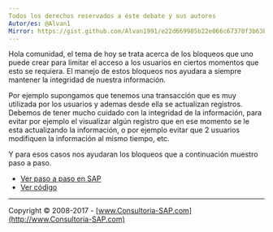 ```yaml
---
Todos los derechos reservados a éste debate y sus autores
Autor/es: @Alvan1
Mirror: https://gist.github.com/Alvan1991/e22d669985b22e066c67370f3b63bff7
---
```


Hola comunidad, el tema de hoy se trata acerca de los bloqueos que uno puede crear para limitar el acceso a los usuarios en ciertos momentos que esto se requiera. El manejo de estos bloqueos nos ayudara a siempre mantener la integridad de nuestra información.

Por ejemplo supongamos que tenemos una transacción que es muy utilizada por los usuarios y ademas desde ella se actualizan registros. Debemos de tener mucho cuidado con la integridad de la información, para evitar por ejemplo el visualizar algún registro que en ese momento se le esta actualizando la información, o por ejemplo evitar que 2 usuarios modifiquen la información al mismo tiempo, etc.

Y para esos casos nos ayudaran los bloqueos que a continuación muestro paso a paso.

* [Ver paso a paso en SAP](http://foros.consultoria-sap.com/t/creacion-de-bloqueos-enqueue-y-dequeue/3475)
* [Ver código](https://github.com/SidVal/ABAP/blob/master/codigos/creacion-de-bloqueos-enqueue-y-dequeue/zprb1.abap)

***

Copyright © 2008-2017 - [www.Consultoria-SAP.com](http://www.Consultoria-SAP.com)
